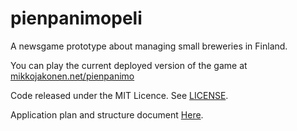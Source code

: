 # pienpanimopeli

A newsgame prototype about managing small breweries in Finland. 

You can play the current deployed version of the game at [mikkojakonen.net/pienpanimo](http://mikkojakonen.net/pienpanimo)

Code released under the MIT Licence. See [LICENSE](/LICENSE).

Application plan and structure document [Here](/docs/application.md).